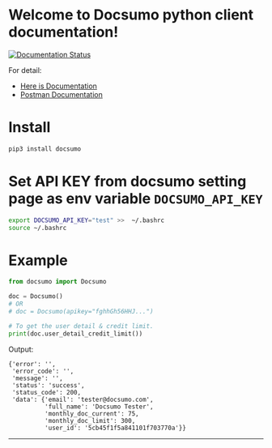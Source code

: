 # Welcome to Docsumo python client documentation!
[![Documentation Status](https://readthedocs.org/projects/docsumo/badge/?version=latest)](https://docsumo.readthedocs.io/en/latest/?badge=latest)

For detail:
- [Here is Documentation](https://docsumo.readthedocs.io/en/latest/index.html)  
- [Postman Documentation](https://documenter.getpostman.com/view/4263853/S11LtdGN)


# Install 
```bash
pip3 install docsumo
```

# Set API KEY from docsumo setting page as env variable `DOCSUMO_API_KEY`
```bash
export DOCSUMO_API_KEY="test" >>  ~/.bashrc
source ~/.bashrc
```


# Example
``` py
from docsumo import Docsumo

doc = Docsumo()
# OR
# doc = Docsumo(apikey="fghhGh56HHJ...")

# To get the user detail & credit limit.
print(doc.user_detail_credit_limit())
```

Output:
```
{'error': '',
 'error_code': '',
 'message': '',
 'status': 'success',
 'status_code': 200,
 'data': {'email': 'tester@docsumo.com',
          'full_name': 'Docsumo Tester',
          'monthly_doc_current': 75,
          'monthly_doc_limit': 300,
          'user_id': '5cb45f1f5a841101f703770a'}}
```
____